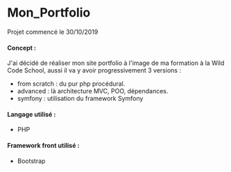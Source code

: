 # Mon_Portfolio
Projet commencé le 30/10/2019

#### Concept :
J'ai décidé de réaliser mon site portfolio à l'image de ma formation à la Wild Code School, aussi il va y avoir 
progressivement 3 versions :
* from scratch : du pur php procédural.
* advanced : là architecture MVC, POO, dépendances.
* symfony : utilisation du framework Symfony

#### Langage utilisé :
* PHP

#### Framework front utilisé :
* Bootstrap


